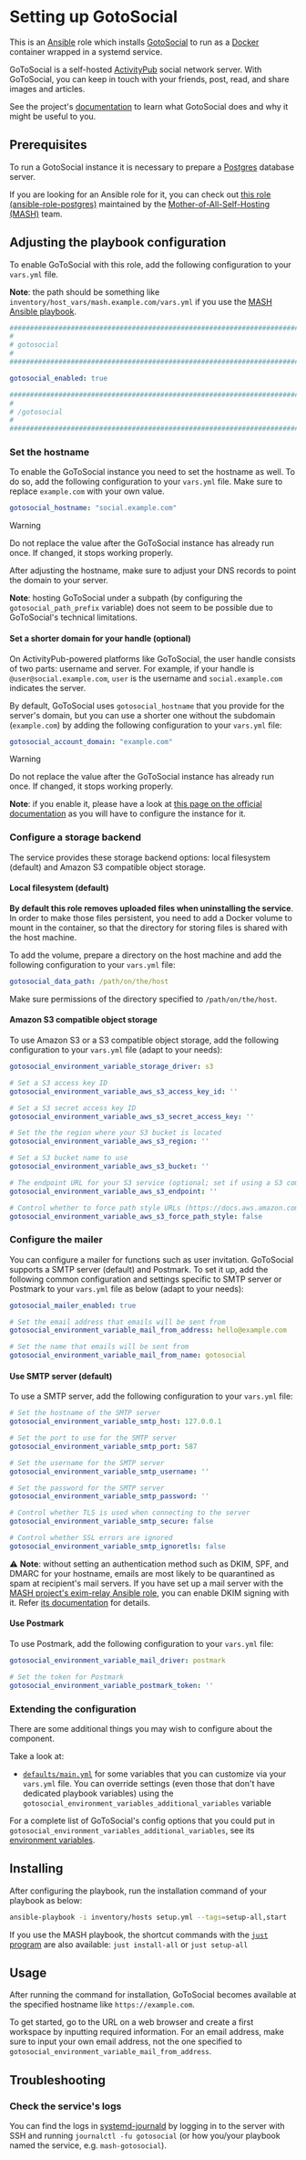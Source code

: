 <!--
SPDX-FileCopyrightText: 2020 - 2024 MDAD project contributors
SPDX-FileCopyrightText: 2020 - 2024 Slavi Pantaleev
SPDX-FileCopyrightText: 2020 Aaron Raimist
SPDX-FileCopyrightText: 2020 Chris van Dijk
SPDX-FileCopyrightText: 2020 Dominik Zajac
SPDX-FileCopyrightText: 2020 Mickaël Cornière
SPDX-FileCopyrightText: 2022 François Darveau
SPDX-FileCopyrightText: 2022 Julian Foad
SPDX-FileCopyrightText: 2022 Warren Bailey
SPDX-FileCopyrightText: 2023 Antonis Christofides
SPDX-FileCopyrightText: 2023 Felix Stupp
SPDX-FileCopyrightText: 2023 Julian-Samuel Gebühr
SPDX-FileCopyrightText: 2023 Pierre 'McFly' Marty
SPDX-FileCopyrightText: 2024 - 2025 Suguru Hirahara

SPDX-License-Identifier: AGPL-3.0-or-later
-->

# Setting up GotoSocial

This is an [Ansible](https://www.ansible.com/) role which installs [GotoSocial](https://gotosocial.org/) to run as a [Docker](https://www.docker.com/) container wrapped in a systemd service.

GoToSocial is a self-hosted [ActivityPub](https://activitypub.rocks/) social network server. With GoToSocial, you can keep in touch with your friends, post, read, and share images and articles.

See the project's [documentation](https://docs.gotosocial.org/) to learn what GotoSocial does and why it might be useful to you.

## Prerequisites

To run a GotoSocial instance it is necessary to prepare a [Postgres](https://www.postgresql.org) database server.

If you are looking for an Ansible role for it, you can check out [this role (ansible-role-postgres)](https://github.com/mother-of-all-self-hosting/ansible-role-postgres) maintained by the [Mother-of-All-Self-Hosting (MASH)](https://github.com/mother-of-all-self-hosting) team.

## Adjusting the playbook configuration

To enable GoToSocial with this role, add the following configuration to your `vars.yml` file.

**Note**: the path should be something like `inventory/host_vars/mash.example.com/vars.yml` if you use the [MASH Ansible playbook](https://github.com/mother-of-all-self-hosting/mash-playbook).

```yaml
########################################################################
#                                                                      #
# gotosocial                                                           #
#                                                                      #
########################################################################

gotosocial_enabled: true

########################################################################
#                                                                      #
# /gotosocial                                                          #
#                                                                      #
########################################################################
```

### Set the hostname

To enable the GoToSocial instance you need to set the hostname as well. To do so, add the following configuration to your `vars.yml` file. Make sure to replace `example.com` with your own value.

```yaml
gotosocial_hostname: "social.example.com"
```

> [!WARNING]
> Do not replace the value after the GoToSocial instance has already run once. If changed, it stops working properly.

After adjusting the hostname, make sure to adjust your DNS records to point the domain to your server.

**Note**: hosting GoToSocial under a subpath (by configuring the `gotosocial_path_prefix` variable) does not seem to be possible due to GoToSocial's technical limitations.

#### Set a shorter domain for your handle (optional)

On ActivityPub-powered platforms like GoToSocial, the user handle consists of two parts: username and server. For example, if your handle is `@user@social.example.com`, `user` is the username and `social.example.com` indicates the server.

By default, GoToSocial uses `gotosocial_hostname` that you provide for the server's domain, but you can use a shorter one without the subdomain (`example.com`) by adding the following configuration to your `vars.yml` file:

```yaml
gotosocial_account_domain: "example.com"
```

> [!WARNING]
> Do not replace the value after the GoToSocial instance has already run once. If changed, it stops working properly.

**Note**: if you enable it, please have a look at [this page on the official documentation](https://docs.gotosocial.org/en/latest/advanced/host-account-domain/) as you will have to configure the instance for it.

### Configure a storage backend

The service provides these storage backend options: local filesystem (default) and Amazon S3 compatible object storage.

#### Local filesystem (default)

**By default this role removes uploaded files when uninstalling the service**. In order to make those files persistent, you need to add a Docker volume to mount in the container, so that the directory for storing files is shared with the host machine.

To add the volume, prepare a directory on the host machine and add the following configuration to your `vars.yml` file:

```yaml
gotosocial_data_path: /path/on/the/host
```

Make sure permissions of the directory specified to `/path/on/the/host`.

#### Amazon S3 compatible object storage

To use Amazon S3 or a S3 compatible object storage, add the following configuration to your `vars.yml` file (adapt to your needs):

```yaml
gotosocial_environment_variable_storage_driver: s3

# Set a S3 access key ID
gotosocial_environment_variable_aws_s3_access_key_id: ''

# Set a S3 secret access key ID
gotosocial_environment_variable_aws_s3_secret_access_key: ''

# Set the the region where your S3 bucket is located
gotosocial_environment_variable_aws_s3_region: ''

# Set a S3 bucket name to use
gotosocial_environment_variable_aws_s3_bucket: ''

# The endpoint URL for your S3 service (optional; set if using a S3 compatible storage like Wasabi and Storj)
gotosocial_environment_variable_aws_s3_endpoint: ''

# Control whether to force path style URLs (https://docs.aws.amazon.com/AWSJavaScriptSDK/latest/AWS/Config.html#s3ForcePathStyle-property) for S3 objects
gotosocial_environment_variable_aws_s3_force_path_style: false
```

### Configure the mailer

You can configure a mailer for functions such as user invitation. GoToSocial supports a SMTP server (default) and Postmark. To set it up, add the following common configuration and settings specific to SMTP server or Postmark to your `vars.yml` file as below (adapt to your needs):

```yaml
gotosocial_mailer_enabled: true

# Set the email address that emails will be sent from
gotosocial_environment_variable_mail_from_address: hello@example.com

# Set the name that emails will be sent from
gotosocial_environment_variable_mail_from_name: gotosocial
```

#### Use SMTP server (default)

To use a SMTP server, add the following configuration to your `vars.yml` file:

```yaml
# Set the hostname of the SMTP server
gotosocial_environment_variable_smtp_host: 127.0.0.1

# Set the port to use for the SMTP server
gotosocial_environment_variable_smtp_port: 587

# Set the username for the SMTP server
gotosocial_environment_variable_smtp_username: ''

# Set the password for the SMTP server
gotosocial_environment_variable_smtp_password: ''

# Control whether TLS is used when connecting to the server
gotosocial_environment_variable_smtp_secure: false

# Control whether SSL errors are ignored
gotosocial_environment_variable_smtp_ignoretls: false
```

⚠️ **Note**: without setting an authentication method such as DKIM, SPF, and DMARC for your hostname, emails are most likely to be quarantined as spam at recipient's mail servers. If you have set up a mail server with the [MASH project's exim-relay Ansible role](https://github.com/mother-of-all-self-hosting/ansible-role-exim-relay), you can enable DKIM signing with it. Refer [its documentation](https://github.com/mother-of-all-self-hosting/ansible-role-exim-relay/blob/main/docs/configuring-exim-relay.md#enable-dkim-support-optional) for details.

#### Use Postmark

To use Postmark, add the following configuration to your `vars.yml` file:

```yaml
gotosocial_environment_variable_mail_driver: postmark

# Set the token for Postmark
gotosocial_environment_variable_postmark_token: ''
```

### Extending the configuration

There are some additional things you may wish to configure about the component.

Take a look at:

- [`defaults/main.yml`](../defaults/main.yml) for some variables that you can customize via your `vars.yml` file. You can override settings (even those that don't have dedicated playbook variables) using the `gotosocial_environment_variables_additional_variables` variable

For a complete list of GoToSocial's config options that you could put in `gotosocial_environment_variables_additional_variables`, see its [environment variables](https://gotosocial.com/docs/self-hosting/environment-variables).

## Installing

After configuring the playbook, run the installation command of your playbook as below:

```sh
ansible-playbook -i inventory/hosts setup.yml --tags=setup-all,start
```

If you use the MASH playbook, the shortcut commands with the [`just` program](https://github.com/mother-of-all-self-hosting/mash-playbook/blob/main/docs/just.md) are also available: `just install-all` or `just setup-all`

## Usage

After running the command for installation, GoToSocial becomes available at the specified hostname like `https://example.com`.

To get started, go to the URL on a web browser and create a first workspace by inputting required information. For an email address, make sure to input your own email address, not the one specified to `gotosocial_environment_variable_mail_from_address`.

## Troubleshooting

### Check the service's logs

You can find the logs in [systemd-journald](https://www.freedesktop.org/software/systemd/man/systemd-journald.service.html) by logging in to the server with SSH and running `journalctl -fu gotosocial` (or how you/your playbook named the service, e.g. `mash-gotosocial`).
